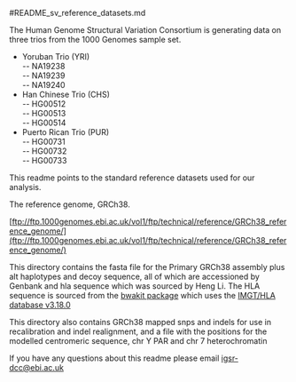 #README_sv_reference_datasets.md

The Human Genome Structural Variation Consortium is generating data on three trios from the 1000 Genomes sample set.

- Yoruban Trio (YRI)  
-- NA19238  
-- NA19239  
-- NA19240  
- Han Chinese Trio (CHS)  
-- HG00512  
-- HG00513  
-- HG00514  
- Puerto Rican Trio (PUR)  
-- HG00731  
-- HG00732  
-- HG00733  

This readme points to the standard reference datasets used for our analysis.

The reference genome, GRCh38.

[ftp://ftp.1000genomes.ebi.ac.uk/vol1/ftp/technical/reference/GRCh38_reference_genome/](ftp://ftp.1000genomes.ebi.ac.uk/vol1/ftp/technical/reference/GRCh38_reference_genome/)

This directory contains the fasta file for the Primary GRCh38 assembly plus alt haplotypes and decoy sequence, all of which are accessioned by Genbank and hla sequence which was sourced by Heng Li. The HLA sequence is sourced from the [bwakit package](https://github.com/lh3/bwa/tree/master/bwakit) which uses the [IMGT/HLA database v3.18.0](https://www.ebi.ac.uk/ipd/imgt/hla/docs/version_r3180.html)

This directory also contains GRCh38 mapped snps and indels for use in recalibration and indel realignment, and a file with the positions for the modelled centromeric sequence, chr Y PAR and chr 7 heterochromatin

If you have any questions about this readme please email igsr-dcc@ebi.ac.uk
